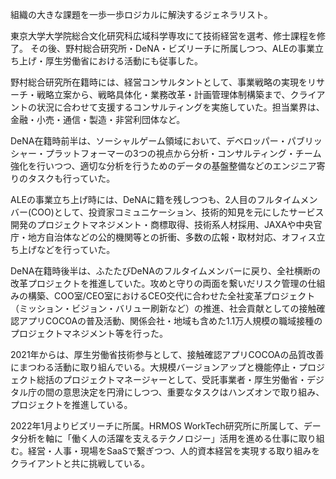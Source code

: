 組織の大きな課題を一歩一歩ロジカルに解決するジェネラリスト。

東京大学大学院総合文化研究科広域科学専攻にて技術経営を選考、修士課程を修了。 その後、野村総合研究所・DeNA・ビズリーチに所属しつつ、ALEの事業立ち上げ・厚生労働省における活動にも従事した。

野村総合研究所在籍時には、経営コンサルタントとして、事業戦略の実現をリサーチ・戦略立案から、戦略具体化・業務改革・計画管理体制構築まで、クライアントの状況に合わせて支援するコンサルティングを実施していた。担当業界は、金融・小売・通信・製造・非営利団体など。

DeNA在籍時前半は、ソーシャルゲーム領域において、デベロッパー・パブリッシャー・プラットフォーマーの3つの視点から分析・コンサルティング・チーム強化を行いつつ、適切な分析を行うためのデータの基盤整備などのエンジニア寄りのタスクも行っていた。

ALEの事業立ち上げ時には、DeNAに籍を残しつつも、2人目のフルタイムメンバー(COO)として、投資家コミュニケーション、技術的知見を元にしたサービス開発のプロジェクトマネジメント・商標取得、技術系人材採用、JAXAや中央官庁・地方自治体などの公的機関等との折衝、多数の広報・取材対応、オフィス立ち上げなどを行っていた。

DeNA在籍時後半は、ふたたびDeNAのフルタイムメンバーに戻り、全社横断の改革プロジェクトを推進していた。攻めと守りの両面を繋いだリスク管理の仕組みの構築、COO室/CEO室におけるCEO交代に合わせた全社変革プロジェクト（ミッション・ビジョン・バリュー刷新など）の推進、社会貢献としての接触確認アプリCOCOAの普及活動、関係会社・地域も含めた1.1万人規模の職域接種のプロジェクトマネジメント等を行った。

2021年からは、厚生労働省技術参与として、接触確認アプリCOCOAの品質改善にまつわる活動に取り組んでいる。大規模バージョンアップと機能停止・プロジェクト総括のプロジェクトマネージャーとして、受託事業者・厚生労働省・デジタル庁の間の意思決定を円滑にしつつ、重要なタスクはハンズオンで取り組み、プロジェクトを推進している。

2022年1月よりビズリーチに所属。HRMOS WorkTech研究所に所属して、データ分析を軸に「働く人の活躍を支えるテクノロジー」活用を進める仕事に取り組む。経営・人事・現場をSaaSで繋ぎつつ、人的資本経営を実現する取り組みをクライアントと共に挑戦している。
